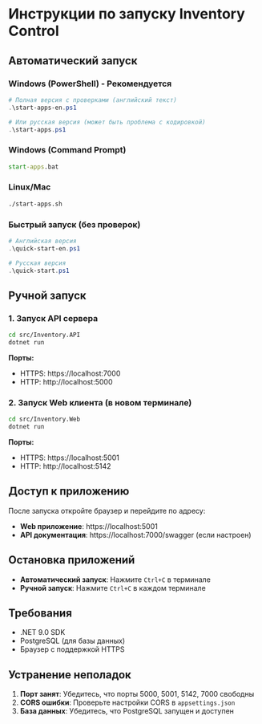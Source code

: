 # Инструкции по запуску Inventory Control

## Автоматический запуск

### Windows (PowerShell) - Рекомендуется
```powershell
# Полная версия с проверками (английский текст)
.\start-apps-en.ps1

# Или русская версия (может быть проблема с кодировкой)
.\start-apps.ps1
```

### Windows (Command Prompt)
```cmd
start-apps.bat
```

### Linux/Mac
```bash
./start-apps.sh
```

### Быстрый запуск (без проверок)
```powershell
# Английская версия
.\quick-start-en.ps1

# Русская версия
.\quick-start.ps1
```

## Ручной запуск

### 1. Запуск API сервера
```bash
cd src/Inventory.API
dotnet run
```
**Порты:**
- HTTPS: https://localhost:7000
- HTTP: http://localhost:5000

### 2. Запуск Web клиента (в новом терминале)
```bash
cd src/Inventory.Web
dotnet run
```
**Порты:**
- HTTPS: https://localhost:5001
- HTTP: http://localhost:5142

## Доступ к приложению

После запуска откройте браузер и перейдите по адресу:
- **Web приложение**: https://localhost:5001
- **API документация**: https://localhost:7000/swagger (если настроен)

## Остановка приложений

- **Автоматический запуск**: Нажмите `Ctrl+C` в терминале
- **Ручной запуск**: Нажмите `Ctrl+C` в каждом терминале

## Требования

- .NET 9.0 SDK
- PostgreSQL (для базы данных)
- Браузер с поддержкой HTTPS

## Устранение неполадок

1. **Порт занят**: Убедитесь, что порты 5000, 5001, 5142, 7000 свободны
2. **CORS ошибки**: Проверьте настройки CORS в `appsettings.json`
3. **База данных**: Убедитесь, что PostgreSQL запущен и доступен
